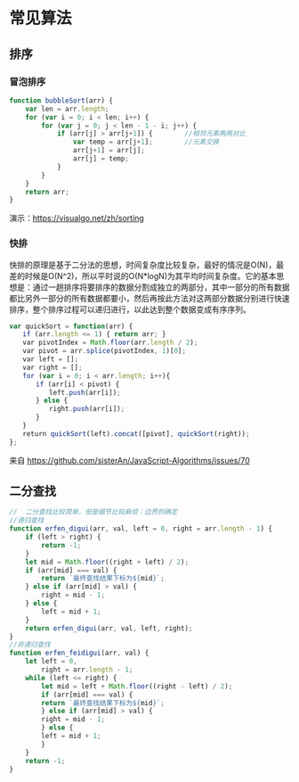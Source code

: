 # 常见算法

## 排序
### 冒泡排序
```js
function bubbleSort(arr) {
    var len = arr.length;
    for (var i = 0; i < len; i++) {
        for (var j = 0; j < len - 1 - i; j++) {
            if (arr[j] > arr[j+1]) {        //相邻元素两两对比
                var temp = arr[j+1];        //元素交换
                arr[j+1] = arr[j];
                arr[j] = temp;
            }
        }
    }
    return arr;
}
```
演示：https://visualgo.net/zh/sorting

### 快排
快排的原理是基于二分法的思想，时间复杂度比较复杂，最好的情况是O(N)，最差的时候是O(N^2)，所以平时说的O(N*logN)为其平均时间复杂度。它的基本思想是：通过一趟排序将要排序的数据分割成独立的两部分，其中一部分的所有数据都比另外一部分的所有数据都要小，然后再按此方法对这两部分数据分别进行快速排序，整个排序过程可以递归进行，以此达到整个数据变成有序序列。
```js
var quickSort = function(arr) {
　　if (arr.length <= 1) { return arr; }
　　var pivotIndex = Math.floor(arr.length / 2);
　　var pivot = arr.splice(pivotIndex, 1)[0];
　　var left = [];
　　var right = [];
　　for (var i = 0; i < arr.length; i++){
　　　　if (arr[i] < pivot) {
　　　　　　left.push(arr[i]);
　　　　} else {
　　　　　　right.push(arr[i]);
　　　　}
　　}
　　return quickSort(left).concat([pivot], quickSort(right));
};
```
来自 https://github.com/sisterAn/JavaScript-Algorithms/issues/70


## 二分查找

```js
//  二分查找比较简单，但是细节比较麻烦：边界的确定
//递归查找
function erfen_digui(arr, val, left = 0, right = arr.length - 1) {
    if (left > right) {
        return -1;
    }
    let mid = Math.floor((right + left) / 2);
    if (arr[mid] === val) {
        return `最终查找结果下标为${mid}`;
    } else if (arr[mid] > val) {
        right = mid - 1;
    } else {
        left = mid + 1;
    }
    return erfen_digui(arr, val, left, right);
}
//非递归查找
function erfen_feidigui(arr, val) {
    let left = 0,
        right = arr.length - 1;
    while (left <= right) {
        let mid = left + Math.floor((right - left) / 2);
        if (arr[mid] === val) {
        return `最终查找结果下标为${mid}`;
        } else if (arr[mid] > val) {
        right = mid - 1;
        } else {
        left = mid + 1;
        }
    }
    return -1;
}
```




